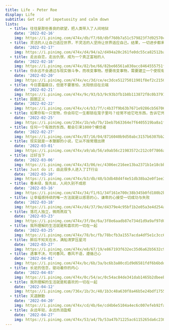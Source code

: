```yaml
---
title: Life - Peter Roe
display: Life
subtitle: Get rid of impetuosity and calm down
lists: 
  - title: 往往是那些善良的欲望，把人类带入了人间地狱
    date: '2022-02-16'
    img: https://i.pinimg.com/474x/db/f7/60/dbf760b7a51c579823f7d92570c48c15.jpg
  - title: 灵活的人让自己适应世界，不灵活的人坚持让世界适应自己。结果，一切进步都来自不灵活的人
    date: '2022-02-17'
    img: https://i.pinimg.com/474x/d4/94/a2/d494a20c261fe0dc55ca82512bab630d.jpg
  - title: 走出自恋，走出仇恨，成为一个真正富裕的人
    date: '2022-02-18'
    img: https://i.pinimg.com/474x/82/be/66/82be66561a830acc8464555751fb2356.jpg
  - title: 你永远不会通过与现实做斗争，而改变事物。想要改变事物，需要建立一个使现有模型过时的新模型
    date: '2022-02-20'
    img: https://i.pinimg.com/474x/ec/3d/ce/ec3dce51275011901f8ef2c215056714.jpg
  - title: 今日雾霾蔽日，但是不要害怕，太阳依旧在云端
    date: '2022-02-21'
    img: https://i.pinimg.com/474x/9c/93/b3/9c93b3fb1b8b113872f8c0b37915048f.jpg
  - title: 圆圈正义
    date: '2022-02-22'
    img: https://i.pinimg.com/474x/c4/b3/7f/c4b37f9b63b7671e9286cb5670666c1a.jpg
  - title: 如果你有一只宠物，你会将它一生都锁在笼子里吗？经常不给它吃东西，告诉它外面的世界很可怕，不如待在笼子里？
    date: '2022-02-25'
    img: https://i.pinimg.com/236x/1b/eb/7b/1beb7b63364e7f6405519ba8a1f2d405.jpg
  - title: 任何一个有效的东西，都会引来1000个模仿者
    date: '2022-02-27'
    img: https://i.pinimg.com/474x/87/16/04/8716040b9d50abc3157b6307bb2a8285.jpg    
  - title: 现实就是一本蹩脚的小说，它从不按常理出牌
    date: '2022-03-01'
    img: https://i.pinimg.com/474x/a9/ab/56/a9ab56c21983572c212c0f7866af4884.jpg
  - title: 过好当下
    date: '2022-03-06'
    img: https://i.pinimg.com/474x/43/06/ec/4306ec216ee13ba2371b1e18cbb194ff.jpg
  - title: Just do it，由此很多人进入了IT行业
    date: '2022-03-10'
    img: https://i.pinimg.com/474x/b3/db/48/b3db48d4f4e51db38ba2e0f1ee3d9f33.jpg
  - title: 春未绿，鬓先丝，人间久别不成悲
    date: '2022-03-16'
    img: https://i.pinimg.com/474x/34/f1/61/34f161e700c38b345b0fd180b2b69a7a.jpg
  - title: 让幸福感持续的唯一方法就是以感恩的心，谦卑的心接受一切成功与失败
    date: '2022-03-18'
    img: https://i.pinimg.com/474x/d4/37/9e/d4379e4c95bf1b2e05a3e4d254a79af7.jpg
  - title: 落花人独立，微雨燕双飞
    date: '2022-03-23'
    img: https://i.pinimg.com/474x/3f/8e/6a/3f8e6aadb87e734d1d9a9af97d0dd7fd.jpg
  - title: 我所理解的生活就是和喜欢的一切在一起
    date: '2022-03-25'
    img: https://i.pinimg.com/474x/78/bc/fb/78bcfb3a1557acda4df5e1c3cc631461.jpg
  - title: 醉后不知天在水，满船清梦压星河
    date: '2022-03-27'
    img: https://i.pinimg.com/474x/e8/67/19/e867193f632ec35d6a62b5632c93c4b2.jpg
  - title: 遇事不决，可问春风，春风不语，遵循己心
    date: '2022-04-01'
    img: https://i.pinimg.com/474x/bc/6b/3a/bc6b3a80cd1d9d6581fdf6b6bdd672d7.jpg
  - title: 长足的信念，驱动着你的内心
    date: '2022-04-03'
    img: https://i.pinimg.com/474x/0c/54/ac/0c54ac84de341dab1465b2dbeebf42c7.jpg
  - title: 我所理解的生活就是和喜欢的一切在一起
    date: '2022-04-12'
    img: https://i.pinimg.com/736x/1b/3c/48/1b3c48a630f8a46b5e24bdf17554eda9.jpg
  - title: 天道酬勤
    date: '2022-04-20'
    img: https://i.pinimg.com/474x/cd/4b/6e/cd4b6e5104a4ec6c007efeb92fab3972.jpg
  - title: 永远年轻，永远热泪盈眶
    date: '2022-04-27'
    img: https://i.pinimg.com/474x/53/a4/7b/53a47b71225ac6115265da6c2301ff92.jpg
---
```


<LifeList :lists="frontmatter.lists"/>